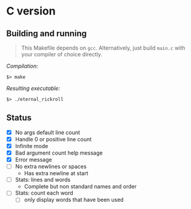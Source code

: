 # C version

## Building and running

> This Makefile depends on `gcc`.
> Alternatively, just build `main.c` with your compiler of choice directly.

_Compilation:_
```
$> make
```

_Resulting executable:_
```
$> ./eternal_rickroll
```

## Status
- [x] No args default line count
- [x] Handle 0 or positive line count
- [x] Infinite mode
- [x] Bad argument count help message
- [x] Error message
- [ ] No extra newlines or spaces
	- Has extra newline at start
- [ ] Stats: lines and words
	- Complete but non standard names and order
- [ ] Stats: count each word
	- [ ] only display words that have been used
